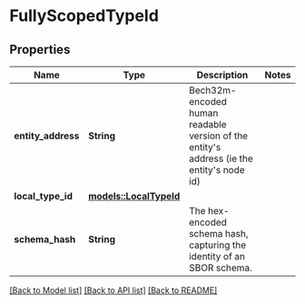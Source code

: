 # FullyScopedTypeId

## Properties

Name | Type | Description | Notes
------------ | ------------- | ------------- | -------------
**entity_address** | **String** | Bech32m-encoded human readable version of the entity's address (ie the entity's node id) | 
**local_type_id** | [**models::LocalTypeId**](LocalTypeId.md) |  | 
**schema_hash** | **String** | The hex-encoded schema hash, capturing the identity of an SBOR schema. | 

[[Back to Model list]](../README.md#documentation-for-models) [[Back to API list]](../README.md#documentation-for-api-endpoints) [[Back to README]](../README.md)


